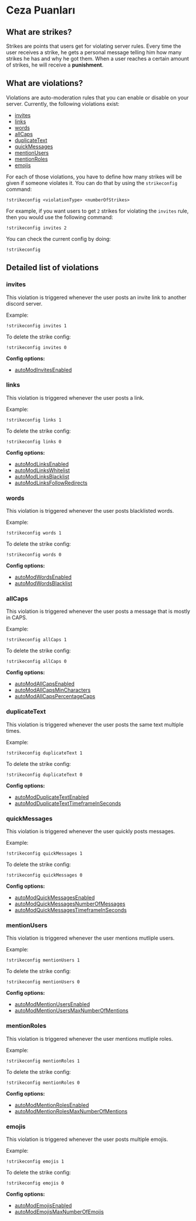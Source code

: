 # Ceza Puanları

## What are strikes?

Strikes are points that users get for violating server rules. Every time the user receives a strike, he gets a personal message telling him how many strikes he has and why he got them. When a user reaches a certain amount of strikes, he will receive a **punishment**.

## What are violations?

Violations are auto-moderation rules that you can enable or disable on your server. Currently, the following violations exist:

* [invites](strikes.md#invites)
* [links](strikes.md#links)
* [words](strikes.md#words)
* [allCaps](strikes.md#allcaps)
* [duplicateText](strikes.md#duplicatetext)
* [quickMessages](strikes.md#quickmessages)
* [mentionUsers](strikes.md#mentionusers)
* [mentionRoles](strikes.md#mentionroles)
* [emojis](strikes.md#emojis)

For each of those violations, you have to define how many strikes will be given if someone violates it. You can do that by using the `strikeconfig` command:

```text
!strikeconfig <violationType> <numberOfStrikes>
```

For example, if you want users to get `2` strikes for violating the `invites` rule, then you would use the following command:

```text
!strikeconfig invites 2
```

You can check the current config by doing:

```text
!strikeconfig
```

## Detailed list of violations

### invites

This violation is triggered whenever the user posts an invite link to another discord server.

Example:

`!strikeconfig invites 1`

To delete the strike config:

`!strikeconfig invites 0`

**Config options:**

* [autoModInvitesEnabled](https://docs.invitemanager.co/bot/other/configs#automodinvitesenabled)

### links

This violation is triggered whenever the user posts a link.

Example:

`!strikeconfig links 1`

To delete the strike config:

`!strikeconfig links 0`

**Config options:**

* [autoModLinksEnabled](https://docs.invitemanager.co/bot/other/configs#automodlinksenabled)
* [autoModLinksWhitelist](https://docs.invitemanager.co/bot/other/configs#automodlinkswhitelist)
* [autoModLinksBlacklist](https://docs.invitemanager.co/bot/other/configs#automodlinksblacklist)
* [autoModLinksFollowRedirects](https://docs.invitemanager.co/bot/other/configs#automodlinksfollowredirects)

### words

This violation is triggered whenever the user posts blacklisted words.

Example:

`!strikeconfig words 1`

To delete the strike config:

`!strikeconfig words 0`

**Config options:**

* [autoModWordsEnabled](https://docs.invitemanager.co/bot/other/configs#automodwordsenabled)
* [autoModWordsBlacklist](https://docs.invitemanager.co/bot/other/configs#automodwordsblacklist)

### allCaps

This violation is triggered whenever the user posts a message that is mostly in CAPS.

Example:

`!strikeconfig allCaps 1`

To delete the strike config:

`!strikeconfig allCaps 0`

**Config options:**

* [autoModAllCapsEnabled](https://docs.invitemanager.co/bot/other/configs#automodallcapsenabled)
* [autoModAllCapsMinCharacters](https://docs.invitemanager.co/bot/other/configs#automodallcapsmincharacters)
* [autoModAllCapsPercentageCaps](https://docs.invitemanager.co/bot/other/configs#automodallcapspercentagecaps)

### duplicateText

This violation is triggered whenever the user posts the same text multiple times.

Example:

`!strikeconfig duplicateText 1`

To delete the strike config:

`!strikeconfig duplicateText 0`

**Config options:**

* [autoModDuplicateTextEnabled](https://docs.invitemanager.co/bot/other/configs#automodduplicatetextenabled)
* [autoModDuplicateTextTimeframeInSeconds](https://docs.invitemanager.co/bot/other/configs#automodduplicatetexttimeframeinseconds)

### quickMessages

This violation is triggered whenever the user quickly posts messages.

Example:

`!strikeconfig quickMessages 1`

To delete the strike config:

`!strikeconfig quickMessages 0`

**Config options:**

* [autoModQuickMessagesEnabled](https://docs.invitemanager.co/bot/other/configs#automodquickmessagesenabled)
* [autoModQuickMessagesNumberOfMessages](https://docs.invitemanager.co/bot/other/configs#automodquickmessagesnumberofmessages)
* [autoModQuickMessagesTimeframeInSeconds](https://docs.invitemanager.co/bot/other/configs#automodquickmessagestimeframeinseconds)

### mentionUsers

This violation is triggered whenever the user mentions mutliple users.

Example:

`!strikeconfig mentionUsers 1`

To delete the strike config:

`!strikeconfig mentionUsers 0`

**Config options:**

* [autoModMentionUsersEnabled](https://docs.invitemanager.co/bot/other/configs#automodmentionusersenabled)
* [autoModMentionUsersMaxNumberOfMentions](https://docs.invitemanager.co/bot/other/configs#automodmentionusersmaxnumberofmentions)

### mentionRoles

This violation is triggered whenever the user mentions mutliple roles.

Example:

`!strikeconfig mentionRoles 1`

To delete the strike config:

`!strikeconfig mentionRoles 0`

**Config options:**

* [autoModMentionRolesEnabled](https://docs.invitemanager.co/bot/other/configs#automodmentionrolesenabled)
* [autoModMentionRolesMaxNumberOfMentions](https://docs.invitemanager.co/bot/other/configs#automodmentionrolesmaxnumberofmentions)

### emojis

This violation is triggered whenever the user posts multiple emojis.

Example:

`!strikeconfig emojis 1`

To delete the strike config:

`!strikeconfig emojis 0`

**Config options:**

* [autoModEmojisEnabled](https://docs.invitemanager.co/bot/other/configs#automodemojisenabled)
* [autoModEmojisMaxNumberOfEmojis](https://docs.invitemanager.co/bot/other/configs#automodemojismaxnumberofemojis)

